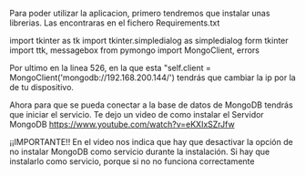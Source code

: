 Para poder utilizar la aplicacion, primero tendremos que instalar unas librerias. Las encontraras en el fichero Requirements.txt

import tkinter as tk import tkinter.simpledialog as simpledialog form tkinter import ttk, messagebox from pymongo import MongoClient, errors

Por ultimo en la linea 526, en la que esta "self.client = MongoClient('mongodb://192.168.200.144/') tendrás que cambiar la ip por la de tu dispositivo.

Ahora para que se pueda conectar a la base de datos de MongoDB tendrás que iniciar el servicio. Te dejo un video de como instalar el Servidor MongoDB https://www.youtube.com/watch?v=eKXIxSZrJfw

¡¡IMPORTANTE!! En el video nos indica que hay que desactivar la opción de no instalar MongoDB como servicio durante la instalación. Si hay que instalarlo como servicio, porque si no no funciona correctamente
